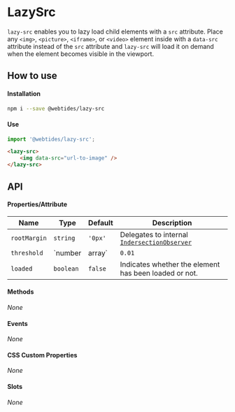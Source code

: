 # LazySrc

`lazy-src` enables you to lazy load child elements with a `src` attribute. Place any `<img>`, `<picture>`, `<iframe>`, or `<video>` element inside with a `data-src` attribute instead of the `src` attribute and `lazy-src` will load it on demand when the element becomes visible in the viewport.

## How to use

#### Installation

```sh
npm i --save @webtides/lazy-src
```

#### Use

```js
import '@webtides/lazy-src';
```

```html
<lazy-src>
    <img data-src="url-to-image" />
</lazy-src>
```

## API

#### Properties/Attribute

| Name | Type | Default | Description |
| --- | --- | --- | --- |
| `rootMargin` | `string` | `'0px'` | Delegates to internal [`IndersectionObserver`](https://developer.mozilla.org/en-US/docs/Web/API/IntersectionObserver/IntersectionObserver) |
| `threshold` | `number | array` | `0.01` | Delegates to internal [`IndersectionObserver`](https://developer.mozilla.org/en-US/docs/Web/API/IntersectionObserver/IntersectionObserver) |
| `loaded` | `boolean` | `false` | Indicates whether the element has been loaded or not. |

#### Methods

_None_

#### Events

_None_

<!-- TODO: should send event when element was loaded... -->

#### CSS Custom Properties

_None_

#### Slots

_None_
